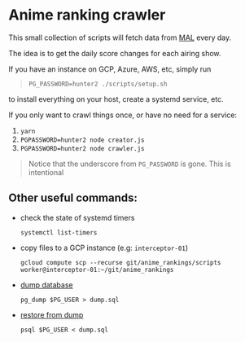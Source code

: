 # Anime ranking crawler

This small collection of scripts will fetch data from [MAL](https://myanimelist.net/) every day.

The idea is to get the daily score changes for each airing show.

If you have an instance on GCP, Azure, AWS, etc, simply run

> `PG_PASSWORD=hunter2 ./scripts/setup.sh`

to install everything on your host, create a systemd service, etc.

If you only want to crawl things once, or have no need for a service:

1. `yarn`
2. `PGPASSWORD=hunter2 node creator.js`
3. `PGPASSWORD=hunter2 node crawler.js`

> Notice that the underscore from `PG_PASSWORD` is gone. This is intentional

## Other useful commands:

- check the state of systemd timers

  `systemctl list-timers`

- copy files to a GCP instance (e.g: `interceptor-01`)

  `gcloud compute scp --recurse git/anime_rankings/scripts worker@interceptor-01:~/git/anime_rankings`

- [dump database](https://www.postgresql.org/docs/8.0/backup.html)

  `pg_dump $PG_USER > dump.sql`

- [restore from dump](https://www.postgresql.org/docs/8.0/backup.html)

  `psql $PG_USER < dump.sql`
